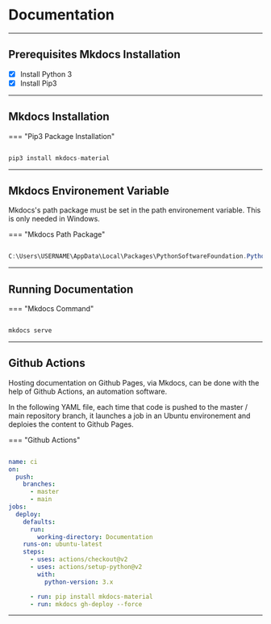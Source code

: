 # Documentation

<hr/>

## Prerequisites Mkdocs Installation

- [x] Install Python 3
- [x] Install Pip3

<hr/>

## Mkdocs Installation

=== "Pip3 Package Installation"
```python

pip3 install mkdocs-material
```

<hr/>

## Mkdocs Environement Variable

Mkdocs's path package must be set in the path environement variable. This is only needed in Windows.

=== "Mkdocs Path Package"

```powershell

C:\Users\USERNAME\AppData\Local\Packages\PythonSoftwareFoundation.Python.3.9_qbz5n2kfra8p0\LocalCache\local-packages\Python39\Scripts\
```
<hr/>

## Running Documentation

=== "Mkdocs Command"
```sh

mkdocs serve
```

<hr/>

## Github Actions

Hosting documentation on Github Pages, via Mkdocs, can be done with the help of Github Actions, an automation software.

In the following YAML file, each time that code is pushed to the master / main repository branch, it launches a job in an Ubuntu environement and deploies the content to Github Pages.  


=== "Github Actions"
```yaml

name: ci
on:
  push:
    branches:
      - master
      - main
jobs:
  deploy:
    defaults:
      run:
        working-directory: Documentation
    runs-on: ubuntu-latest
    steps:
      - uses: actions/checkout@v2
      - uses: actions/setup-python@v2
        with:
          python-version: 3.x

      - run: pip install mkdocs-material
      - run: mkdocs gh-deploy --force
```

<hr/>
